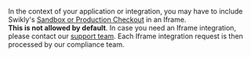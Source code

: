 In the context of your application or integration, you may have to include Swikly's [Sandbox or Production Checkout](/Swikly-Link-Documentation/Environments) in an Iframe.  
**This is not allowed by default**.
In case you need an Iframe integration, please contact our [support team](mailto:support@swikly.com). Each Iframe integration request is then processed by our compliance team.